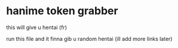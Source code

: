 # hanime token grabber
 this will give u hentai (fr)

run this file and it finna gib u random hentai (ill add more links later)
